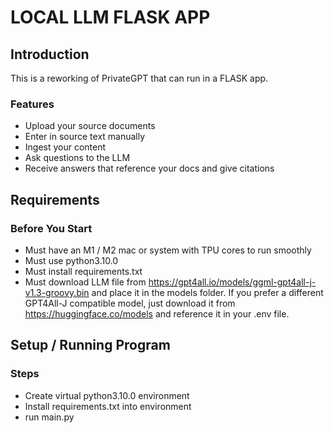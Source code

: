 # LOCAL LLM FLASK APP

## Introduction
This is a reworking of PrivateGPT that can run in a FLASK app. 

### Features
- Upload your source documents
- Enter in source text manually
- Ingest your content
- Ask questions to the LLM
- Receive answers that reference your docs and give citations


## Requirements

### Before You Start
- Must have an M1 / M2 mac or system with TPU cores to run smoothly
- Must use python3.10.0
- Must install requirements.txt
- Must download LLM file from https://gpt4all.io/models/ggml-gpt4all-j-v1.3-groovy.bin and place it in the models folder. If you prefer a different GPT4All-J compatible model, just download it from https://huggingface.co/models and reference it in your .env file. 



## Setup / Running Program

### Steps
- Create virtual python3.10.0 environment
- Install requirements.txt into environment
- run main.py



